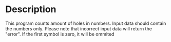 # Description

This program counts amount of holes in numbers. Input data should
contain the numbers only. Please note that incorrect input data will return
the "error". If the first symbol is zero, it will be ommited

